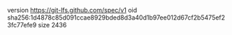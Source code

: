 version https://git-lfs.github.com/spec/v1
oid sha256:1d4878c85d091ccae8929bded8d3a40d1b97ee012d67cf2b5475ef23fc77efe9
size 2436

